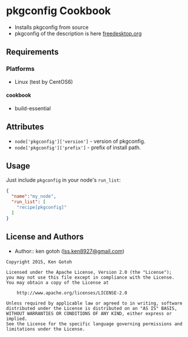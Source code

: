 pkgconfig Cookbook
============
* Installs pkgconfig from source
* pkgconfig of the description is here [freedesktop.org](http://www.freedesktop.org/wiki/Software/pkg-config/)

Requirements
------------
### Platforms
- Linux (test by CentOS6)

#### cookbook
- build-essential

Attributes
----------
* `node['pkgconfig']['version']` - version of pkgconfig.
* `node['pkgconfig']['prefix']`  - prefix of install path.

Usage
-----
Just include `pkgconfig` in your node's `run_list`:

```json
{
  "name":"my_node",
  "run_list": [
    "recipe[pkgconfig]"
  ]
}
```

License and Authors
-------------------
* Author:: ken gotoh (lss.ken8927@gmail.com)

```text
Copyright 2015, Ken Gotoh

Licensed under the Apache License, Version 2.0 (the "License");
you may not use this file except in compliance with the License.
You may obtain a copy of the License at

    http://www.apache.org/licenses/LICENSE-2.0

Unless required by applicable law or agreed to in writing, software
distributed under the License is distributed on an "AS IS" BASIS,
WITHOUT WARRANTIES OR CONDITIONS OF ANY KIND, either express or implied.
See the License for the specific language governing permissions and
limitations under the License.
```